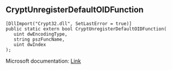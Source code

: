 ## CryptUnregisterDefaultOIDFunction

```
[DllImport("Crypt32.dll", SetLastError = true)]
public static extern bool CryptUnregisterDefaultOIDFunction(
   uint dwEncodingType,
   string pszFuncName,
   uint dwIndex
);
```

Microsoft documentation: [Link](https://docs.microsoft.com/en-us/windows/win32/api/wincrypt/nf-wincrypt-cryptunregisterdefaultoidfunction)
